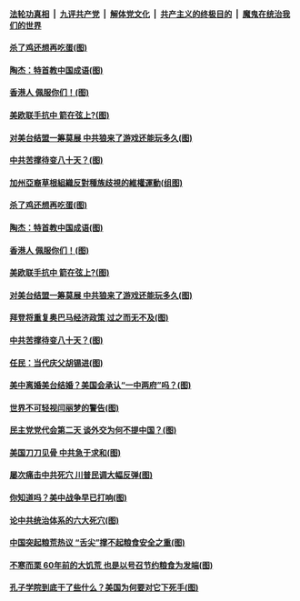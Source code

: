 ####  [法轮功真相](../../../../basic/blob/master/README.md?t=08211131) &nbsp;|&nbsp; [九评共产党](../../../../9ping.md/blob/master/README.md?t=08211131) &nbsp;|&nbsp; [解体党文化](../../../../jtdwh.md/blob/master/README.md?t=08211131)  &nbsp;|&nbsp; [共产主义的终极目的](../../../../gczydzjmd.md/blob/master/README.md?t=08211131) &nbsp;|&nbsp; [魔鬼在统治我们的世界](../../../../mgztzwmdsj.md/blob/master/README.md?t=08211131) 

#### [杀了鸡还想再吃蛋(图)](../pages/p4/943678.md?t=08211131) 

#### [陶杰：特首教中国成语(图)](../pages/p4/943677.md?t=08211131) 

#### [香港人 佩服你们！(图)](../pages/p4/943673.md?t=08211131) 

#### [美欧联手抗中 箭在弦上?(图)](../pages/p4/943672.md?t=08211131) 

#### [对美台结盟一筹莫展 中共狼来了游戏还能玩多久(图)](../pages/p4/943670.md?t=08211131) 

#### [中共苦撑待变八十天？(图)](../pages/p4/943549.md?t=08211131) 

#### [加州亞裔草根組織反對種族歧視的維權運動(组图)](../pages/p4/943679.md?t=08211131) 

#### [杀了鸡还想再吃蛋(图)](../pages/p4/943678.md?t=08211131) 

#### [陶杰：特首教中国成语(图)](../pages/p4/943677.md?t=08211131) 

#### [香港人 佩服你们！(图)](../pages/p4/943673.md?t=08211131) 

#### [美欧联手抗中 箭在弦上?(图)](../pages/p4/943672.md?t=08211131) 

#### [对美台结盟一筹莫展 中共狼来了游戏还能玩多久(图)](../pages/p4/943670.md?t=08211131) 

#### [拜登将重复奥巴马经济政策 过之而无不及(图)](../pages/p4/943668.md?t=08211131) 


#### [中共苦撑待变八十天？(图)](../pages/p4/943549.md?t=08211131) 

#### [任民：当代庆父胡锡进(图)](../pages/p4/943562.md?t=08211131) 

#### [美中离婚美台结婚？美国会承认“一中两府”吗？(图)](../pages/p4/943561.md?t=08211131) 

#### [世界不可轻视闫丽梦的警告(图)](../pages/p4/943554.md?t=08211131) 

#### [民主党党代会第二天 谈外交为何不提中国？(图)](../pages/p4/943552.md?t=08211131) 

#### [美国刀刀见骨 中共急于求和(图)](../pages/p4/943550.md?t=08211131) 

#### [屡次痛击中共死穴 川普民调大幅反弹(图)](../pages/p4/943444.md?t=08211131) 

#### [你知道吗？美中战争早已打响(图)](../pages/p4/943465.md?t=08211131) 

#### [论中共统治体系的六大死穴(图)](../pages/p4/943461.md?t=08211131) 

#### [中国突起粮荒热议 “舌尖”撑不起粮食安全之重(图)](../pages/p4/943453.md?t=08211131) 

#### [不寒而栗 60年前的大饥荒 也是以号召节约粮食为发端(图)](../pages/p4/943454.md?t=08211131) 

#### [孔子学院到底干了些什么？美国为何要对它下死手(图)](../pages/p4/943448.md?t=08211131) 

